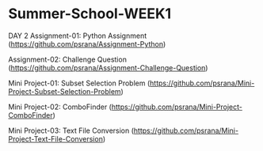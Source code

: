 # Summer-School-WEEK1
DAY 2
Assignment-01: Python Assignment (https://github.com/psrana/Assignment-Python)

Assignment-02: Challenge Question (https://github.com/psrana/Assignment-Challenge-Question)

Mini Project-01: Subset Selection Problem (https://github.com/psrana/Mini-Project-Subset-Selection-Problem)

Mini Project-02: ComboFinder (https://github.com/psrana/Mini-Project-ComboFinder)

Mini Project-03: Text File Conversion (https://github.com/psrana/Mini-Project-Text-File-Conversion)
